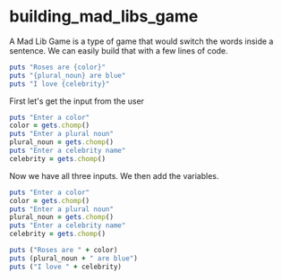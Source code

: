 # building_mad_libs_game

A Mad Lib Game is a type of game that would switch the words inside a sentence.
We can easily build that with a few lines of code.

```ruby
puts "Roses are {color}"
puts "{plural_noun} are blue"
puts "I love {celebrity}"
```

First let's get the input from the user

```ruby
puts "Enter a color"
color = gets.chomp()
puts "Enter a plural noun"
plural_noun = gets.chomp()
puts "Enter a celebrity name"
celebrity = gets.chomp()
```

Now we have all three inputs. We then add the variables.

```ruby
puts "Enter a color"
color = gets.chomp()
puts "Enter a plural noun"
plural_noun = gets.chomp()
puts "Enter a celebrity name"
celebrity = gets.chomp()

puts ("Roses are " + color)
puts (plural_noun + " are blue")
puts ("I love " + celebrity)
```
